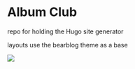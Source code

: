 # Album Club

repo for holding the Hugo site generator

layouts use the bearblog theme as a base

![](".github/images/album_club_homepage.png")

